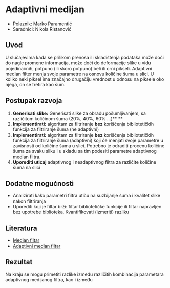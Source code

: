 # Adaptivni medijan

- Polaznik: Marko Paramentić
- Saradnici: Nikola Ristanović

## Uvod

U slučajevima kada se prilikom prenosa ili skladištenja podataka može
doći do nagle promene informacija, može doći do deformacije slike u vidu
pojedinačnih, potpuno (ili skoro potpuno) beli ili crni pikseli.
Adaptivni median filter menja svoje parametre na osnovu količine šuma u
slici. U koliko neki piksel ima značajno drugačiju vrednost u odnosu na
piksele oko njega, on se tretira kao šum.

## Postupak razvoja

1. **Generisati slike:** Generisati slike za obradu pošumljivanjem, sa različitom količinom šuma (20%, 40%, 60% …)**   **
2. **Implementirati:** algoritam za filtriranje **bez** korišćenja bibliotetičkih funkcija za filtriranje šuma (ne adaptivni)
3. **Implementirati:** algoritam za filtriranje **bez** korišćenja bibliotetičkih funkcija za filtriranje šuma (adaptivni) koji će menjati svoje parametre u zavisnosti od količine šuma u slici. Potrebno je odraditi procenu količine šuma za svaku sliku i u skladu sa tim podesiti parametre adaptivnog median filtra.
4. **Uporediti uticaj** adaptivnog i neadaptivnog filtra za različite količine šuma na slici

## Dodatne mogućnosti

- Analizirati kako parametri filtra utiču na suzbijanje šuma i kvalitet slike nakon filtriranja
- Uporediti koji je filtar brži: filtar bibliotetičke funkcije ili filtar napravljen bez upotrebe biblioteka. Kvantifikovati (izmeriti) razliku

## Literatura

- [Median filtar](https://en.wikipedia.org/wiki/Median_filter)
- [Adaptivni median filtar](https://www.irjet.net/archives/V6/i10/IRJET-V6I10148.pdf)

## Rezultat

Na kraju se mogu primetiti razlike između različitih kombinacija
parametara adaptivnog medijanog filtra, kao i između
